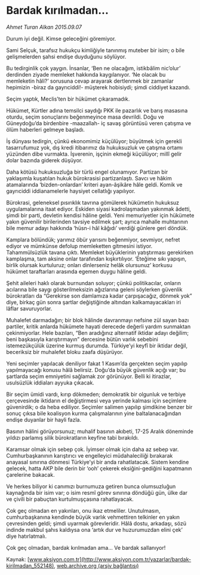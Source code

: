 # Bardak kırılmadan...

*Ahmet Turan Alkan 2015.09.07*

<div class="pNewsDetailMainContent" itemprop="articleBody">
 <p>
  Durum iyi değil. Kimse geleceğini göremiyor.
 </p>
 <p>
  Sami Selçuk, tarafsız hukukçu kimliğiyle tanınmış muteber bir isim; o bile gelişmelerden şahsi endişe duyduğunu söylüyor.
 </p>
 <p>
  Bu tedirginlik çok yaygın. İnsanlar, ‘Ben ne olacağım, istikbâlim nic’olur’ derdinden ziyade memleket hakkında kaygılanıyor. ‘Ne olacak bu memleketin hâli?’ sorusuna cevap arayarak dertlenmek bir zamanlar hepimizin -biraz da gayrıciddi!- müşterek hobisiydi; şimdi ciddiyet kazandı.
 </p>
 <p>
  Seçim yaptık, Meclis’ten bir hükümet çıkaramadık.
 </p>
 <p>
  Hükümet, Kürtler adına temsilci saydığı PKK ile pazarlık ve barış masasına oturdu, seçim sonuçlarını beğenmeyince masa devrildi. Doğu ve Güneydoğu’da birdenbire -maazallah- iç savaş görüntüsü veren çatışma ve ölüm haberleri gelmeye başladı.
 </p>
 <p>
  İş dünyası tedirgin, çünkü ekonomimiz küçülüyor; büyütmek için gerekli tasarrufumuz yok, dış kredi itibarımız da hukuksuzluk ve çatışma ortamı yüzünden dibe vurmakta. İşverenin, işçinin ekmeği küçülüyor; millî gelir dolar bazında giderek düşüyor.
 </p>
 <p>
  Daha kötüsü hukuksuzluğa bir türlü engel olunamıyor. Partizan bir yaklaşımla kuşatılan hukuk bürokrasisi partizanlaştı. Savcı ve hâkim atamalarında ‘bizden-onlardan’ kriteri ayan-âşikâre hâle geldi. Komik ve gayrıciddi iddianamelerle haysiyet cellatlığı yapılıyor.
 </p>
 <p>
  Bürokrasi, geleneksel pısırıklık tavrına gömülerek hükümetin hukuksuz uygulamalarına itaat ediyor. Eskiden siyasi kadrolaşmadan yakınmak âdetti, şimdi bir parti, devletin kendisi hâline geldi. Yeni memuriyetler için hükümete yakın güvenilir birilerinden tavsiye edilmek şart; ayrıca mahalle muhtarının bile memur adayı hakkında ‘hüsn-i hâl kâğıdı’ verdiği günlere geri döndük.
 </p>
 <p>
  Kamplara bölündük; yarımız öbür yarısını beğenmiyor, sevmiyor, nefret ediyor ve mümkünse defolup memleketten gitmesini istiyor. Tahammülsüzlük tavana çıktı. Memleket büyüklerinin yatıştırması gerekirken kamplaşma, tam aksine onlar tarafından kışkırtılıyor. ‘Eteğime sıkı yapışın, birlik olursak kurtuluruz; onları dinlerseniz helâk olursunuz’ korkusu hükümet taraftarları arasında egemen duygu hâline geldi.
 </p>
 <p>
  Şehit aileleri haklı olarak burnundan soluyor; çünkü politikacılar, onların acılarına bile saygı gösterilmeksizin ağızlarına geleni söylerken güvenlik bürokratları da “Gerekirse son damlamıza kadar çarpışacağız, dönmek yok” diye, birkaç gün sonra şartlar değiştiğinde altından kalkamayacakları iri lâflar savuruyorlar.
 </p>
 <p>
  Muhalefet darmadağın; bir blok hâlinde davranmayı nefsine zül sayan bazı partiler, kritik anlarda hükümete hayati derecede değerli yardım sunmaktan çekinmiyorlar. Hele bazıları, “Ben aradığınız alternatif iktidar adayı değilim; beni başkasıyla karıştırmayın” dercesine bütün varlık sebebini istemezükçülük üzerine kurmuş durumda. Türkiye’yi keyfî bir iktidar değil, beceriksiz bir muhalefet bloku zaafa düşürüyor.
 </p>
 <p>
  Yeni seçimler yapılacak deniliyor fakat 1 Kasım’da gerçekten seçim yapılıp yapılmayacağı konusu hâlâ belirsiz. Doğu’da büyük güvenlik açığı var; bu şartlarda seçim emniyetini sağlamak zor görünüyor. Belli ki itirazlar, usulsüzlük iddiaları ayyuka çıkacak.
 </p>
 <p>
  Bir seçim ümidi vardı, kırıp dökmeden; demokratik bir olgunluk ve terbiye çerçevesinde iktidarın el değiştirmesi veya yerinde kalması için seçimlere güvenirdik; o da heba ediliyor. Seçimler salimen yapılıp şimdikine benzer bir sonuç çıksa bile koalisyon kurma çalışmalarının yine baltalanacağından endişe duyanlar bir hayli fazla.
 </p>
 <p>
  Basının hâlini görüyorsunuz; muhalif basının akıbeti, 17-25 Aralık döneminde yıldızı parlamış silik bürokratların keyfine tabi bırakıldı.
 </p>
 <p>
  Karamsar olmak için sebep çok. İyimser olmak için daha az sebep var. Cumhurbaşkanının karıştırıcı ve engelleyici müdahaleciliği bırakarak anayasal sınırına dönmesi Türkiye’yi bir anda rahatlatacak. Sistem kendine gelecek, hatta AKP bile derin bir ‘ooh’ çekerek eksiğini-gediğini kapatmanın çarelerine bakacak.
 </p>
 <p>
  Ve herkes biliyor ki canımızı burnumuza getiren bunca olumsuzluğun kaynağında bir isim var; o isim resmî görev sınırına döndüğü gün, ülke dar ve çivili bir pabuçtan kurtulmuşçasına rahatlayacak.
 </p>
 <p>
  Çok geç olmadan en yakınları, onu ikaz etmeliler. Unutulmasın, cumhurbaşkanına kendinde büyük varlık vehmettiren telkinler en yakın çevresinden geldi; şimdi uyarmak görevleridir. Hâlâ dostu, arkadaşı, sözü indinde makbul şahıs kaldıysa ona ‘artık dur ve huzurumuzdan elini çek’ diye hatırlatmalı.
 </p>
 <p>
  Çok geç olmadan, bardak kırılmadan ama... Ve bardak sallanıyor!
 </p>
</div>


Kaynak: [www.aksiyon.com.tr](http://www.aksiyon.com.tr/yazarlar/bardak-kirilmadan_552148), [web.archive.org (arşiv bağlantısı)](http://web.archive.org/web/20150925005222/http://www.aksiyon.com.tr/yazarlar/bardak-kirilmadan_552148)
